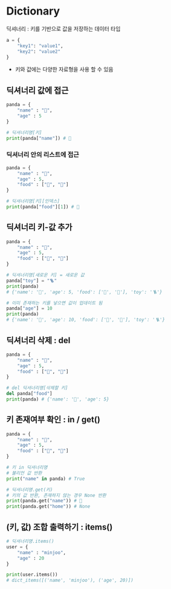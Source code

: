 # Dictionary

딕셔너리 : 키를 기반으로 값을 저장하는 데이터 타입

```python
a = {
    "key1": "value1",
    "key2": "value2"
}
```

- 키와 값에는 다양한 자료형을 사용 할 수 있음

## 딕셔너리 값에 접근

```python
panda = {
    "name" : "🐼",
    "age" : 5
}

# 딕셔너리명[키]
print(panda["name"]) # 🐼
```

### 딕셔너리 안의 리스트에 접근

```python
panda = {
    "name" : "🐼",
    "age" : 5,
    "food" : ["🎋", "🥕"]
}

# 딕셔너리명[키][인덱스]
print(panda["food"][1]) # 🥕
```

## 딕셔너리 키-값 추가

```python
panda = {
    "name" : "🐼",
    "age" : 5,
    "food" : ["🎋", "🥕"]
}

# 딕셔너리명[새로운 키] = 새로운 값
panda["toy"] = "🪜"
print(panda)
# {'name': '🐼', 'age': 5, 'food': ['🎋', '🥕'], 'toy': '🪜'}

# 이미 존재하는 키를 넣으면 값이 업데이트 됨
panda["age"] = 10
print(panda)
# {'name': '🐼', 'age': 10, 'food': ['🎋', '🥕'], 'toy': '🪜'}
```

## 딕셔너리 삭제 : del

```python
panda = {
    "name" : "🐼",
    "age" : 5,
    "food" : ["🎋", "🥕"]
}

# del 딕셔너리명[삭제할 키]
del panda["food"]
print(panda) # {'name': '🐼', 'age': 5}
```

## 키 존재여부 확인 : in / get()

```python
panda = {
    "name" : "🐼",
    "age" : 5,
    "food" : ["🎋", "🥕"]
}

# 키 in 딕셔너리명
# 불리언 값 반환
print("name" in panda) # True

# 딕셔너리명.get(키)
# 키의 값 반환, 존재하지 않는 경우 None 반환
print(panda.get("name")) # 🐼
print(panda.get("home")) # None
```

## (키, 값) 조합 출력하기 : items()

```python
# 딕셔너리명.items()
user = {
    "name" : "minjoo",
    "age" : 20
}

print(user.items())
# dict_items([('name', 'minjoo'), ('age', 20)])
```

